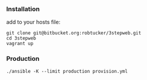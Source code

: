 ### Installation

add to your hosts file:


```
git clone git@bitbucket.org:robtucker/3stepweb.git
cd 3stepweb
vagrant up
```

### Production

```
./ansible -K --limit production provision.yml
```
